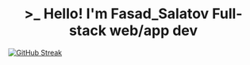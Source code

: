 <h1 align=center> >_ Hello! I'm Fasad_Salatov Full-stack web/app dev</h1>

[![GitHub Streak](https://github-readme-streak-stats.herokuapp.com/?user=FasadSalatov)](https://git.io/streak-stats)

